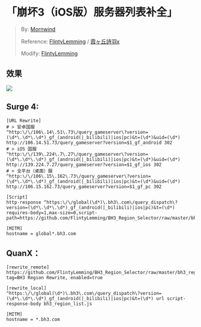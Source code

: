 # 「崩坏3（iOS版）服务器列表补全」
> By: [Mornwind](https://github.com/Mornwind/BH3_Region_Selector)
> 
> Reference: [FlintyLemming](https://git.flinty.moe/root/bh3-switch) / [霞ヶ丘詩羽x](https://www.bilibili.com/read/cv3610324)
>
> Modify: [FlintyLemming](https://git.flinty.moe/root/bh3-switch)

## 效果
![](https://ddns.flinty.moe:8857/%E5%B4%A9%E5%9D%8F3%20%E8%B7%A8%E6%9C%8D%E5%8E%9F%E7%90%86%E6%B5%85%E6%9E%90/1.PNG)

## Surge 4:
```
[URL Rewrite]
# > 安卓国服
^http:\/\/106\.14\.51\.73\/query_gameserver\?version=(\d*\.\d*\.\d*)_gf_(android(|_bilibili)|ios|pc)&t=(\d*)&uid=(\d*) http://106.14.51.73/query_gameserver?version=$1_gf_android 302
# > iOS 国服
^http:\/\/139\.224\.7\.27\/query_gameserver\?version=(\d*\.\d*\.\d*)_gf_(android(|_bilibili)|ios|pc)&t=(\d*)&uid=(\d*) http://139.224.7.27/query_gameserver?version=$1_gf_ios 302
# > 全平台（桌面）服
^http:\/\/106\.15\.162\.73\/query_gameserver\?version=(\d*\.\d*\.\d*)_gf_(android(|_bilibili)|ios|pc)&t=(\d*)&uid=(\d*) http://106.15.162.73/query_gameserver?version=$1_gf_pc 302

[Script]
http-response ^https:\/\/global(\d*)\.bh3\.com\/query_dispatch\?version=(\d*\.\d*\.\d*)_gf_(android(|_bilibili)|ios|pc)&t=(\d*) requires-body=1,max-size=0,script-path=https://github.com/FlintyLemming/BH3_Region_Selector/raw/master/bh3_region_list.js

[MITM]
hostname = global*.bh3.com
```

## QuanX：
```
[rewrite_remote]
https://github.com/FlintyLemming/BH3_Region_Selector/raw/master/bh3_region_rewrite_remote.conf, tag=BH3 Region Rewrite, enabled=true

[rewrite_local]
^https:\/\/global(\d*)\.bh3\.com\/query_dispatch\?version=(\d*\.\d*\.\d*)_gf_(android(|_bilibili)|ios|pc)&t=(\d*) url script-response-body bh3_region_list.js

[MITM]
hostname = *.bh3.com
```
